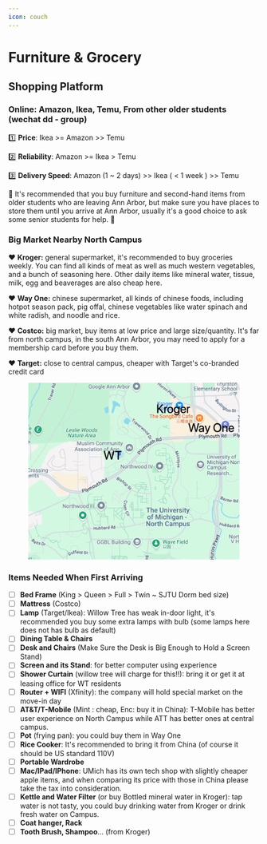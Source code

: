 ```yaml
---
icon: couch
---
```


# Furniture & Grocery

## Shopping Platform <a href="#shopping-platform-gou-wu-ping-tai" id="shopping-platform-gou-wu-ping-tai"></a>

### **Online**: Amazon, Ikea, Temu, From other older students (wechat dd - group) <a href="#shopping-platform-gou-wu-ping-tai" id="shopping-platform-gou-wu-ping-tai"></a>

1️⃣ **Price**: Ikea >= Amazon >> Temu

2️⃣ **Reliability**: Amazon >= Ikea > Temu

3️⃣ **Delivery Speed**: Amazon (1 \~ 2 days) >> Ikea ( < 1 week ) >> Temu

🌟 It's recommended that you buy furniture and second-hand items from older students who are leaving Ann Arbor, but make sure you have places to store them until you arrive at Ann Arbor, usually it's a good choice to ask some senior students for help. 🙋

### Big Market Nearby North Campus  <a href="#big-market-nearby-north-campus-bei-xiao-fu-jin-de-da-xing-shang-chao" id="big-market-nearby-north-campus-bei-xiao-fu-jin-de-da-xing-shang-chao"></a>

❤️ **Kroger:** general supermarket, it's recommended to buy groceries weekly. You can find all kinds of meat as well as much western vegetables, and a bunch of seasoning here. Other daily items like mineral water, tissue, milk, egg and beaverages are also cheap here.&#x20;

❤️ **Way One:** chinese supermarket, all kinds of chinese foods, including hotpot season pack, pig offal, chinese vegetables like water spinach and white radish, and noodle and rice.&#x20;

❤️ **Costco:** big market, buy items at low price and large size/quantity. It's far from north campus, in the south Ann Arbor, you may need to apply for a membership card before you buy them.&#x20;

❤️ **Target:** close to central campus, cheaper with Target's co-branded credit card&#x20;

<figure><img src="../.gitbook/assets/image (4).png" alt=""><figcaption></figcaption></figure>

### Items Needed When First Arriving  <a href="#items-needed-when-first-arriving-shou-ci-dao-da-de-wu-zi" id="items-needed-when-first-arriving-shou-ci-dao-da-de-wu-zi"></a>

* [ ] **Bed Frame** (King > Queen > Full > Twin \~ SJTU Dorm bed size)
* [ ] **Mattress** (Costco)
* [ ] **Lamp** (Target/Ikea): Willow Tree has weak in-door light, it's recommended you buy some extra lamps with bulb (some lamps here does not has bulb as default)
* [ ] **Dining Table & Chairs**
* [ ] **Desk and Chairs** (Make Sure the Desk is Big Enough to Hold a Screen Stand)
* [ ] **Screen and its Stand**: for better computer using experience
* [ ] **Shower Curtain** (willow tree will charge for this!!): bring it or get it at leasing office for WT residents
* [ ] **Router + WIFI** (Xfinity): the company will hold special market on the move-in day
* [ ] **AT\&T/T-Mobile** (Mint : cheap, Enc: buy it in China): T-Mobile has better user experience on North Campus while ATT has better ones at central campus.
* [ ] **Pot** (frying pan): you could buy them in Way One
* [ ] **Rice Cooker**: It's recommended to bring it from China (of course it should be US standard 110V)
* [ ] **Portable Wardrobe**
* [ ] **Mac/IPad/IPhone**: UMich has its own tech shop with slightly cheaper apple items, and when comparing its price with those in China please take the tax into consideration.
* [ ] **Kettle and Water Filter** (or buy Bottled mineral water in Kroger): tap water is not tasty, you could buy drinking water from Kroger or drink fresh water on Campus.
* [ ] **Coat hanger, Rack**
* [ ] **Tooth Brush, Shampoo**… (from Kroger)
